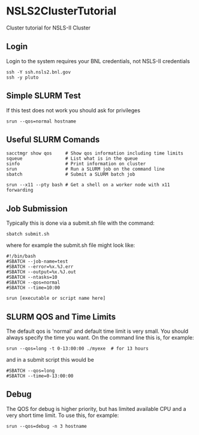 # NSLS2ClusterTutorial
Cluster tutorial for NSLS-II Cluster

## Login
Login to the system requires your BNL credentials, not NSLS-II credentials
```
ssh -Y ssh.nsls2.bnl.gov
ssh -y pluto
```

## Simple SLURM Test
If this test does not work you should ask for privileges
```
srun --qos=normal hostname
```

## Useful SLURM Comands
```
sacctmgr show qos     # Show qos information including time limits
squeue                # List what is in the queue
sinfo                 # Print information on cluster
srun                  # Run a SLURM job on the command line
sbatch                # Submit a SLURM batch job

srun --x11 --pty bash # Get a shell on a worker node with x11 forwarding

```

## Job Submission
Typically this is done via a submit.sh file with the command:
```
sbatch submit.sh
```
where for example the submit.sh file might look like:
```
#!/bin/bash
#SBATCH --job-name=test
#SBATCH --error=%x.%J.err
#SBATCH --output=%x.%J.out
#SBATCH --ntasks=10
#SBATCH --qos=normal
#SBATCH --time=10:00

srun [executable or script name here]
```

## SLURM QOS and Time Limits
The default qos is 'normal' and default time limit is very small.  You should always specify the time you want.  On the command line this is, for example:
```
srun --qos=long -t 0-13:00:00 ./myexe  # for 13 hours
```
and in a submit script this would be
```
#SBATCH --qos=long
#SBATCH --time=0-13:00:00
```

## Debug
The QOS for debug is higher priority, but has limited available CPU and a very short time limit.  To use this, for example:
```
srun --qos=debug -n 3 hostname
```
